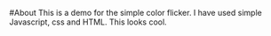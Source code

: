 #About
This is a demo for the simple color flicker.
I have used simple Javascript, css and HTML.
This looks cool.
